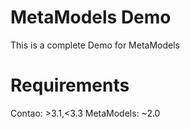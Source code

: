 MetaModels Demo
================

This is a complete Demo for MetaModels

Requirements
============

Contao: >3.1,<3.3
MetaModels: ~2.0
